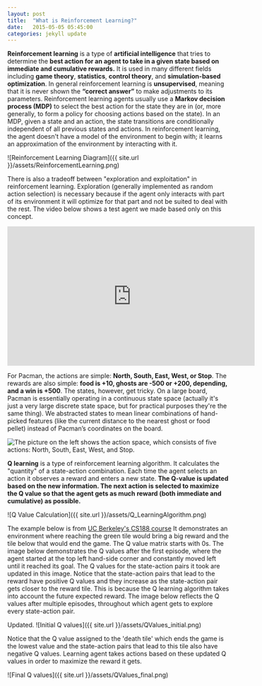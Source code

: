 ```yaml
---
layout: post
title:  "What is Reinforcement Learning?"
date:   2015-05-05 05:45:00
categories: jekyll update
---
```


**Reinforcement learning** is a type of **artificial intelligence** that tries to determine the **best action for an agent to take in a given state based on immediate and cumulative rewards.** It is used in many different fields including **game theory**, **statistics**, **control theory**, and **simulation-based optimization**. In general reinforcement learning is **unsupervised**, meaning that it is never shown the **“correct answer”** to make adjustments to its parameters. Reinforcement learning agents usually use a **Markov decision process (MDP)** to select the best action for the state they are in (or, more generally, to form a policy for choosing actions based on the state). In an MDP, given a state and an action, the state transitions are conditionally independent of all previous states and actions. In reinforcement learning, the agent doesn't have a model of the environment to begin with; it learns an approximation of the environment by interacting with it. 

![Reinforcement Learning Diagram]({{ site.url }}/assets/ReinforcementLearning.png)

There is also a tradeoff between "exploration and exploitation" in reinforcement learning. Exploration (generally implemented as random action selection) is necessary because if the agent only interacts with part of its environment it will optimize for that part and not be suited to deal with the rest. The video below shows a test agent we made based only on this concept.

<iframe width="560" height="315" src="https://www.youtube.com/embed/eg_0URXVBGM" frameborder="0" allowfullscreen> </iframe>

For Pacman, the actions are simple: **North, South, East, West, or Stop**. The rewards are also simple: **food is +10, ghosts are -500 or +200, depending, and a win is +500**. The states, however, get tricky. On a large board, Pacman is essentially operating in a continuous state space (actually it's just a very large discrete state space, but for practical purposes they're the same thing). We abstracted states to mean linear combinations of hand-picked features (like the current distance to the nearest ghost or food pellet) instead of Pacman’s coordinates on the board.

<img style="float: left" src="{{ site.url }}/assets/pacmandirections.png">

The picture on the left shows the action space, which consists of five actions: North, South, East, West, and Stop.

**Q learning** is a type of reinforcement learning algorithm. It calculates the "quantity" of a state-action combination. Each time the agent selects an action it observes a reward and enters a new state. **The Q-value is updated based on the new information. The next action is selected to maximize the Q value so that the agent gets as much reward (both immediate and cumulative) as possible.**

![Q Value Calculation]({{ site.url }}/assets/Q_LearningAlgorithm.png)

The example below is from [UC Berkeley's CS188 course](https://inst.eecs.berkeley.edu/~cs188/fa09/projects/reinforcement/reinforcement.html) It demonstrates an environment where reaching the green tile would bring a big reward and the tile below that would end the game. The Q value matrix starts with 0s. The image below demonstrates the Q values after the first episode, where the agent started at the top left hand-side corner and constantly moved left until it reached its goal. The Q values for the state-action pairs it took are updated in this image. Notice that the state-action pairs that lead to the reward have positive Q values and they increase as the state-action pair gets closer to the reward tile. This is because the Q learning algorithm takes into account the future expected reward. The image below reflects the Q values after multiple episodes, throughout which agent gets to explore every state-action pair.

Updated.
![Initial Q values]({{ site.url }}/assets/QValues_initial.png)

Notice that the Q value assigned to the 'death tile' which ends the game is the lowest value and the state-action pairs that lead to this tile also have negative Q values. Learning agent takes actions based on these updated Q values in order to maximize the reward it gets.

![Final Q values]({{ site.url }}/assets/QValues_final.png)


